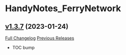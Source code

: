 # HandyNotes_FerryNetwork

## [v1.3.7](https://github.com/Numynum/HandyNotes_FerryNetwork/tree/v1.3.7) (2023-01-24)
[Full Changelog](https://github.com/Numynum/HandyNotes_FerryNetwork/compare/v1.3.6...v1.3.7) [Previous Releases](https://github.com/Numynum/HandyNotes_FerryNetwork/releases)

- TOC bump  
